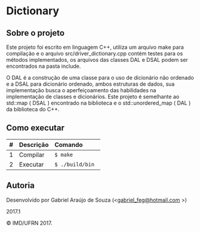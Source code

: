 # Dictionary

## Sobre o projeto

<p>
	Este projeto foi escrito em linguagem C++, utiliza um arquivo make para compilação e o arquivo src/driver_dictionary.cpp contém testes para os métodos implementados, os arquivos das classes DAL e DSAL podem ser encontrados na pasta include.
</p>
<p>
	O DAL é a construção de uma classe para o uso de dicionário não ordenado e a DSAL para dicionário ordenado, ambos estruturas de dados, sua implementação busca o aperfeiçoamento das habilidades na implementação de classes e dicionários. Este projeto é semelhante ao std::map ( DSAL ) encontrado na biblioteca <map> e o std::unordered_map ( DAL ) da biblioteca <unordered_map> do C++.
</p>

## Como executar

| #       | Descrição           | Comando  |
| :------------- |:-------------| :-----|
| 1      | Compilar | ```$ make``` |
| 2      | Executar   | ```$ ./build/bin ``` |


## Autoria

Desenvolvido por Gabriel Araújo de Souza (<gabriel_feg@hotmail.com >)

2017.1

&copy; IMD/UFRN 2017.